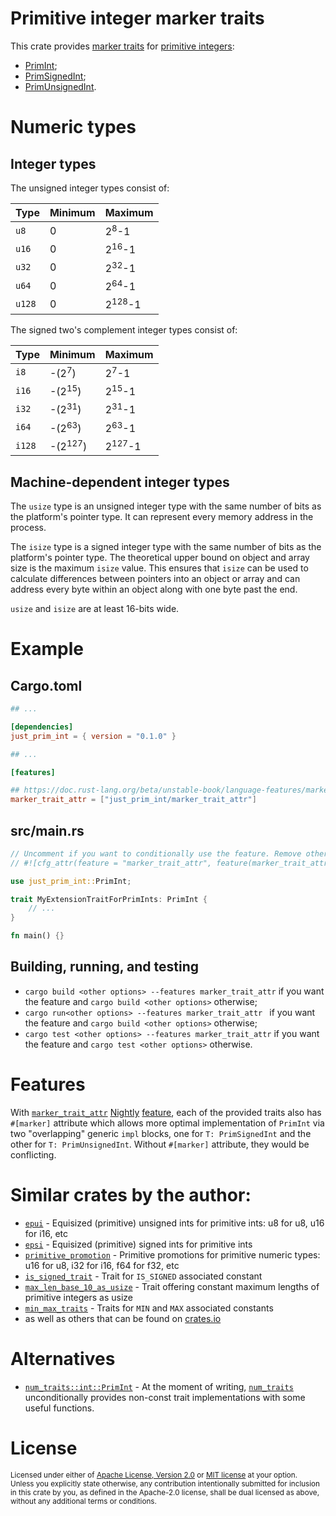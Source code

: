 # Primitive integer marker traits

This crate provides [marker traits](https://blog.rust-lang.org/2015/05/11/traits.html#:~:text=Markers.,both%20generics%20and%20trait%20objects.) for [primitive integers](https://doc.rust-lang.org/reference/types/numeric.html#integer-types):

* [PrimInt](https://docs.rs/just_prim_int/latest/just_prim_int/trait.PrimInt.html);
* [PrimSignedInt](https://docs.rs/just_prim_int/latest/just_prim_int/trait.PrimSignedInt.html);
* [PrimUnsignedInt](https://docs.rs/just_prim_int/latest/just_prim_int/trait.PrimUnsignedInt.html).

# Numeric types

## Integer types

The unsigned integer types consist of:

Type   | Minimum | Maximum
-------|---------|-------------------
`u8`   | 0       | 2<sup>8</sup>-1
`u16`  | 0       | 2<sup>16</sup>-1
`u32`  | 0       | 2<sup>32</sup>-1
`u64`  | 0       | 2<sup>64</sup>-1
`u128` | 0       | 2<sup>128</sup>-1

The signed two's complement integer types consist of:

Type   | Minimum            | Maximum
-------|--------------------|-------------------
`i8`   | -(2<sup>7</sup>)   | 2<sup>7</sup>-1
`i16`  | -(2<sup>15</sup>)  | 2<sup>15</sup>-1
`i32`  | -(2<sup>31</sup>)  | 2<sup>31</sup>-1
`i64`  | -(2<sup>63</sup>)  | 2<sup>63</sup>-1
`i128` | -(2<sup>127</sup>) | 2<sup>127</sup>-1

## Machine-dependent integer types

The `usize` type is an unsigned integer type with the same number of bits as the
platform's pointer type. It can represent every memory address in the process.

The `isize` type is a signed integer type with the same number of bits as the
platform's pointer type. The theoretical upper bound on object and array size
is the maximum `isize` value. This ensures that `isize` can be used to calculate
differences between pointers into an object or array and can address every byte
within an object along with one byte past the end.

`usize` and `isize` are at least 16-bits wide.

# Example

## Cargo.toml

```toml
## ...

[dependencies]
just_prim_int = { version = "0.1.0" }

## ...

[features]

## https://doc.rust-lang.org/beta/unstable-book/language-features/marker-trait-attr.html
marker_trait_attr = ["just_prim_int/marker_trait_attr"]
```

## src/main.rs

```rust
// Uncomment if you want to conditionally use the feature. Remove otherwise.
// #![cfg_attr(feature = "marker_trait_attr", feature(marker_trait_attr))]

use just_prim_int::PrimInt;

trait MyExtensionTraitForPrimInts: PrimInt {
    // ...
}

fn main() {}
```

## Building, running, and testing

* `cargo build <other options> --features marker_trait_attr` if you want the feature and `cargo build <other options>` otherwise;
* `cargo run<other options> --features marker_trait_attr ` if you want the feature and `cargo build <other options>` otherwise;
* `cargo test <other options> --features marker_trait_attr` if you want the feature and `cargo test <other options>` otherwise.

# Features

With [`marker_trait_attr`](https://doc.rust-lang.org/beta/unstable-book/language-features/marker-trait-attr.html) [Nightly](https://doc.rust-lang.org/book/appendix-07-nightly-rust.html) [feature](https://doc.rust-lang.org/cargo/reference/features.html), each of the provided traits also has `#[marker]` attribute which allows more optimal implementation of `PrimInt` via two "overlapping" generic `impl` blocks, one for `T: PrimSignedInt` and the other for `T: PrimUnsignedInt`. Without `#[marker]` attribute, they would be conflicting.

# Similar crates by the author:

* [`epui`](https://crates.io/crates/epui) - Equisized (primitive) unsigned ints for primitive ints: u8 for u8, u16 for i16, etc
* [`epsi`](https://crates.io/crates/epsi) - Equisized (primitive) signed ints for primitive ints
* [`primitive_promotion`](https://crates.io/crates/primitive_promotion) - Primitive promotions for primitive numeric types: u16 for u8, i32 for i16, f64 for f32, etc
* [`is_signed_trait`](https://crates.io/crates/is_signed_trait) - Trait for `IS_SIGNED` associated constant
* [`max_len_base_10_as_usize`](https://crates.io/crates/max_len_base_10_as_usize) - Trait offering constant maximum lengths of primitive integers as usize
* [`min_max_traits`](https://crates.io/crates/min_max_traits) - Traits for `MIN` and `MAX` associated constants
* as well as others that can be found on [crates.io](https://crates.io/users/JohnScience)

# Alternatives
* [`num_traits::int::PrimInt`](https://docs.rs/num-traits/latest/num_traits/int/trait.PrimInt.html) - At the moment of writing, [`num_traits`](https://crates.io/crates/num-traits) unconditionally provides non-const trait implementations with some useful functions.

# License

<sup>
Licensed under either of <a href="LICENSE-APACHE">Apache License, Version
2.0</a> or <a href="LICENSE-MIT">MIT license</a> at your option.
</sup>

<br>

<sub>
Unless you explicitly state otherwise, any contribution intentionally submitted
for inclusion in this crate by you, as defined in the Apache-2.0 license, shall
be dual licensed as above, without any additional terms or conditions.
</sub>